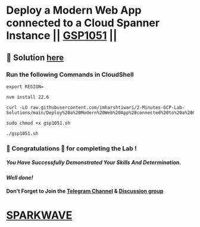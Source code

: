 # Deploy a Modern Web App connected to a Cloud Spanner Instance || [GSP1051](https://www.cloudskillsboost.google/focuses/54356?parent=catalog) ||

## 🔑 Solution [here](https://www.youtube.com/@sparkwave.01)

### Run the following Commands in CloudShell

```
export REGION=
```
```
nvm install 22.6
```
```
curl -LO raw.githubusercontent.com/imharshtiwari/2-Minutes-GCP-Lab-Solutions/main/Deploy%20a%20Modern%20Web%20App%20connected%20to%20a%20Cloud%20Spanner%20Instance/gsp1051.sh

sudo chmod +x gsp1051.sh

./gsp1051.sh
```

### 🐼 Congratulations 🎉 for completing the Lab !

##### *You Have Successfully Demonstrated Your Skills And Determination.*

#### *Well done!*

#### Don't Forget to Join the [Telegram Channel](https://t.me/sparkwave.01) & [Discussion group](https://t.me/sparkwave.01chats)

# [SPARKWAVE](https://www.youtube.com/@sparkwave.01)
